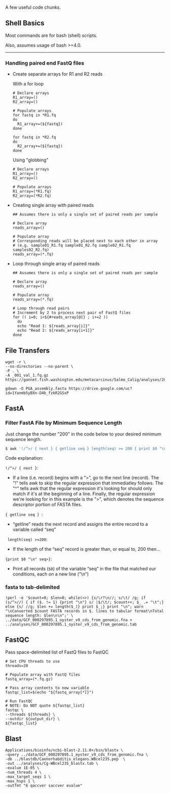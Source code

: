 A few useful code chunks.

## Shell Basics

Most commands are for bash (shell) scripts.

Also, assumes usage of bash >=4.0.

---

### Handling paired end FastQ files

- Create separate arrays for R1 and R2 reads

    With a for loop
    ```shell
    # Declare arrays
    R1_array=()
    R2_array=()

    # Populate arrays
    for fastq in *R1.fq
    do
      R1_array+=(${fastq})
    done

    for fastq in *R2.fq
    do
      R2_array+=(${fastq})
    done
    ```

    Using "globbing"
    ```shell
    # Declare arrays
    R1_array=()
    R2_array=()

    # Populate arrays
    R1_array=(*R1.fq)
    R2_array=(*R2.fq)
    ```

- Creating single array with paired reads

    ```shell
    ## Assumes there is only a single set of paired reads per sample

    # Declare array
    reads_array=()

    # Populate array
    # Corresponding reads will be placed next to each other in array
    # (e.g. sample01_R1.fq sample01_R2.fq sample02_R1.fq samples02_R2.fq)
    reads_array=(*.fq)
    ```

- Loop through single array of paired reads

    ```shell
    ## Assumes there is only a single set of paired reads per sample

    # Declare array
    reads_array=()

    # Populate array
    reads_array=(*.fq)

    # Loop through read pairs
    # Increment by 2 to process next pair of FastQ files
    for (( i=0; i<${#reads_array[@]} ; i+=2 ))
      do
      echo "Read 1: ${reads_array[i]}"
      echo "Read 2: ${reads_array[i+1]}"
    done
    ```


## File Transfers


```
wget -r \
--no-directories --no-parent \
-P . \
-A _001_val_1.fq.gz https://gannet.fish.washington.edu/metacarcinus/Salmo_Calig/analyses/20190806_TrimGalore/
```

```
gdown -O PGA_assembly.fasta https://drive.google.com/uc?id=1Yanmb5yBXn-D4b_fzkR2GSxP
```




## FastA

###  Filter FastA File by Minimum Sequence Length
 Just change the number "200" in the code below to your desired minimum sequence length.

 ```bash
 $ awk '!/^>/ { next } { getline seq } length(seq) >= 200 { print $0 "\n" seq }' InputFastaFile.fasta
 ```

 Code explanation:

 `!/^>/ { next }`:

 - If a line (i.e. record) begins with a “>”, go to the next line (record). The "!" tells awk to skip the regular expression that immediatley follows. The "^" tells awk that the regular expression it's looking for should only match if it's at the beginning of a line. Finally, the regular expression we're looking for in this example is the ">", which denotes the sequence descriptor portion of FASTA files.

`{ getline seq } `:

 - “getline” reads the next record and assigns the entire record to a variable called “seq”

` length(seq) >=200`:

- If the length of the “seq” record is greater than, or equal to, 200 then…

`{print $0 "\n" seq>}`:

 - Print all records (`$0`) of the variable “seq” in the file that matched our conditions, each on a new line (“\n”)

### fasta to tab-delimited

```
!perl -e '$count=0; $len=0; while(<>) {s/\r?\n//; s/\t/ /g; if (s/^>//) { if ($. != 1) {print "\n"} s/ |$/\t/; $count++; $_ .= "\t";} else {s/ //g; $len += length($_)} print $_;} print "\n"; warn "\nConverted $count FASTA records in $. lines to tabular format\nTotal sequence length: $len\n\n";' \
../data/GCF_000297895.1_oyster_v9_cds_from_genomic.fna > ../analyses/GCF_000297895.1_oyster_v9_cds_from_genomic.tab
```

## FastQC

Pass space-delimited list of FastQ files to FastQC
```shell
# Set CPU threads to use
threads=20

# Populate array with FastQ files
fastq_array=(*.fq.gz)

# Pass array contents to new variable
fastqc_list=$(echo "${fastq_array[*]}")

# Run FastQC
# NOTE: Do NOT quote ${fastqc_list}
fastqc \
--threads ${threads} \
--outdir ${output_dir} \
${fastqc_list}
```


##  Blast

```
Applications/bioinfo/ncbi-blast-2.11.0+/bin/blastx \
-query ../data/GCF_000297895.1_oyster_v9_cds_from_genomic.fna \
-db ../blastdb/Caenorhabditis_elegans.WBcel235.pep  \
-out ../analyses/Cg-WBcel235_blastx.tab \
-evalue 1E-05 \
-num_threads 4 \
-max_target_seqs 1 \
-max_hsps 1 \
-outfmt "6 qaccver saccver evalue"
```
